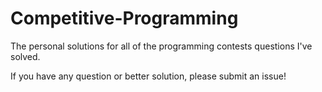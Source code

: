 # Competitive-Programming
The personal solutions for all of the programming contests questions I've solved.

If you have any question or better solution, please submit an issue!